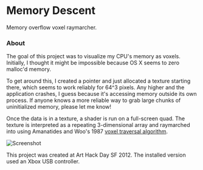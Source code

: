# Memory Descent

Memory overflow voxel raymarcher.

### About

The goal of this project was to visualize my CPU's memory as voxels. Initially, I thought it might be impossible because OS X seems to zero malloc'd memory.

To get around this, I created a pointer and just allocated a texture starting there, which seems to work reliably for 64^3 pixels. Any higher and the application crashes, I guess because it's accessing memory outside its own process. If anyone knows a more reliable way to grab large chunks of uninitialized memory, please let me know!

Once the data is in a texture, a shader is run on a full-screen quad. The texture is interpreted as a repeating 3-dimensional array and raymarched into using Amanatides and Woo's 1987 [voxel traversal algorithm](http://www.cse.yorku.ca/~amana/research/grid.pdf).

![Screenshot](http://farm9.staticflickr.com/8074/8289682921_4ce788315f_b.jpg)

This project was created at Art Hack Day SF 2012. The installed version used an Xbox USB controller.
